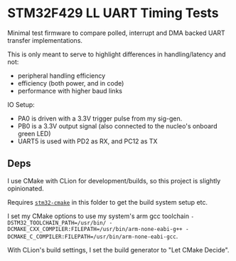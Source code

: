 # STM32F429 LL UART Timing Tests

Minimal test firmware to compare polled, interrupt and DMA backed UART transfer implementations.

This is only meant to serve to highlight differences in handling/latency and not:

- peripheral handling efficiency
- efficiency (both power, and in code)
- performance with higher baud links

IO Setup:

- PA0 is driven with a 3.3V trigger pulse from my sig-gen.
- PB0 is a 3.3V output signal (also connected to the nucleo's onboard green LED)
- UART5 is used with PD2 as RX, and PC12 as TX

## Deps

I use CMake with CLion for development/builds, so this project is slightly opinionated.

Requires [`stm32-cmake`](https://github.com/ObKo/stm32-cmake) in this folder to get the build system setup etc.

I set my CMake options to use my system's arm gcc toolchain `-DSTM32_TOOLCHAIN_PATH=/usr/bin/ -DCMAKE_CXX_COMPILER:FILEPATH=/usr/bin/arm-none-eabi-g++ -DCMAKE_C_COMPILER:FILEPATH=/usr/bin/arm-none-eabi-gcc`.

With CLion's build settings, I set the build generator to "Let CMake Decide".